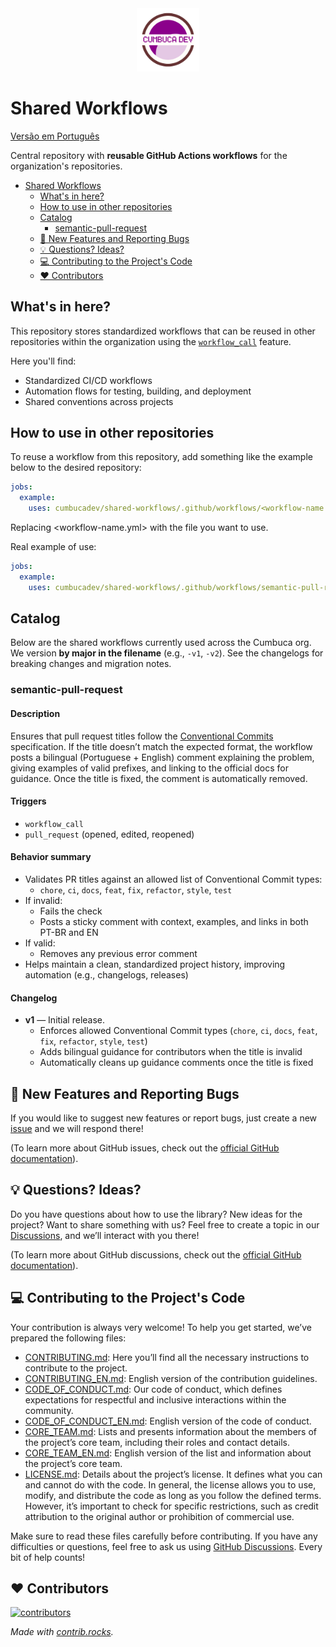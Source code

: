 <div align="center">
  <picture>
    <source
      media="(prefers-color-scheme: dark)"
      srcset="https://github.com/cumbucadev/design/raw/main/images/logo-dark-transparent.png"
    >
    <img
      alt="Logo do Cumbuca Dev"
      src="https://github.com/cumbucadev/design/raw/main/images/logo-light-transparent.png"
      width="20%"
    >
  </picture>
</div>

# Shared Workflows

[Versão em Português](/README.md)

Central repository with **reusable GitHub Actions workflows** for the organization's repositories.

- [Shared Workflows](#shared-workflows)
   * [What's in here?](#whats-in-here)
   * [How to use in other repositories](#how-to-use-in-other-repositories)
   * [Catalog](#catalog)
      + [semantic-pull-request](#semantic-pull-request)
   * [💬 New Features and Reporting Bugs](#-new-features-and-reporting-bugs)
   * [💡 Questions? Ideas?](#-questions-ideas)
   * [💻 Contributing to the Project's Code](#-contributing-to-the-projects-code)
   * [❤️ Contributors](#-contributors)

## What's in here?

This repository stores standardized workflows that can be reused in other repositories within the organization using the [`workflow_call`](https://docs.github.com/en/actions/using-workflows/reusing-workflows) feature.

Here you'll find:

- Standardized CI/CD workflows
- Automation flows for testing, building, and deployment
- Shared conventions across projects

## How to use in other repositories

To reuse a workflow from this repository, add something like the example below to the desired repository:

```yml
jobs:
  example:
    uses: cumbucadev/shared-workflows/.github/workflows/<workflow-name.yml>@main
```

Replacing <workflow-name.yml> with the file you want to use.

Real example of use:

```yml
jobs:
  example:
    uses: cumbucadev/shared-workflows/.github/workflows/semantic-pull-request-v1.yml@main
```

## Catalog

Below are the shared workflows currently used across the Cumbuca org. We version **by major in the
filename** (e.g., `-v1`, `-v2`). See the changelogs for breaking changes and migration notes.

### semantic-pull-request

#### Description

Ensures that pull request titles follow the
[Conventional Commits](https://www.conventionalcommits.org/en/v1.0.0/) specification.
If the title doesn’t match the expected format, the workflow posts a bilingual (Portuguese +
English) comment explaining the problem, giving examples of valid prefixes, and linking to the
official docs for guidance. Once the title is fixed, the comment is automatically removed.

#### Triggers

- `workflow_call`
- `pull_request` (opened, edited, reopened)

#### Behavior summary

- Validates PR titles against an allowed list of Conventional Commit types:
  - `chore`, `ci`, `docs`, `feat`, `fix`, `refactor`, `style`, `test`
- If invalid:
  - Fails the check
  - Posts a sticky comment with context, examples, and links in both PT-BR and EN
- If valid:
  - Removes any previous error comment
- Helps maintain a clean, standardized project history, improving automation (e.g., changelogs,
releases)

#### Changelog

- **v1** — Initial release.
  - Enforces allowed Conventional Commit types (`chore`, `ci`, `docs`, `feat`, `fix`, `refactor`,
  `style`, `test`)
  - Adds bilingual guidance for contributors when the title is invalid
  - Automatically cleans up guidance comments once the title is fixed

## 💬 New Features and Reporting Bugs

If you would like to suggest new features or report bugs, just create a new [issue][github-issues] and we will respond there!

(To learn more about GitHub issues, check out the [official GitHub documentation][github-issues-doc]).

## 💡 Questions? Ideas?

Do you have questions about how to use the library? New ideas for the project? Want to share something with us? Feel free to create a topic in our [Discussions][github-discussions], and we’ll interact with you there!

(To learn more about GitHub discussions, check out the [official GitHub documentation][github-discussions-doc]).

## 💻 Contributing to the Project's Code

Your contribution is always very welcome! To help you get started, we’ve prepared the following files:

- [CONTRIBUTING.md](/CONTRIBUTING.md): Here you’ll find all the necessary instructions to contribute to the project.
- [CONTRIBUTING_EN.md](/CONTRIBUTING_EN.md): English version of the contribution guidelines.
- [CODE_OF_CONDUCT.md](/CODE_OF_CONDUCT.md): Our code of conduct, which defines expectations for respectful and inclusive interactions within the community.
- [CODE_OF_CONDUCT_EN.md](/CODE_OF_CONDUCT_EN.md): English version of the code of conduct.
- [CORE_TEAM.md](/CORE_TEAM.md): Lists and presents information about the members of the project’s core team, including their roles and contact details.
- [CORE_TEAM_EN.md](CORE_TEAM_EN.md): English version of the list and information about the project’s core team.
- [LICENSE.md](/LICENSE.md): Details about the project’s license. It defines what you can and cannot do with the code. In general, the license allows you to use, modify, and distribute the code as long as you follow the defined terms. However, it’s important to check for specific restrictions, such as credit attribution to the original author or prohibition of commercial use.

Make sure to read these files carefully before contributing. If you have any difficulties or questions, feel free to ask us using [GitHub Discussions][github-discussions]. Every bit of help counts!

## ❤️ Contributors

[![contributors](https://contrib.rocks/image?repo=cumbucadev/generic-template)](https://github.com/cumbucadev/generic-template/graphs/contributors)

_Made with [contrib.rocks](https://contrib.rocks)._

[github-discussions-doc]: https://docs.github.com/discussions
[github-discussions]: https://github.com/cumbucadev/shared-workflows/discussions
[github-issues-doc]: https://docs.github.com/issues/tracking-your-work-with-issues/creating-an-issue
[github-issues]: https://github.com/cumbucadev/shared-workflows/issues
